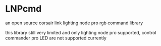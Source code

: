 # LNPcmd
an open source corsair link lighting node pro rgb command library

this library still very limited and only lighting node pro supported, control commander pro LED are not supported currently
